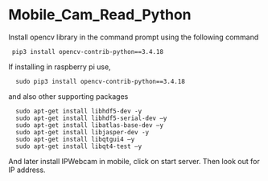 # Mobile_Cam_Read_Python
Install opencv library in the command prompt using the following command

     pip3 install opencv-contrib-python==3.4.18
  
If installing in raspberry pi use,

      sudo pip3 install opencv-contrib-python==3.4.18
      
and also other supporting packages

      sudo apt-get install libhdf5-dev -y 
      sudo apt-get install libhdf5-serial-dev –y 
      sudo apt-get install libatlas-base-dev –y 
      sudo apt-get install libjasper-dev -y 
      sudo apt-get install libqtgui4 –y
      sudo apt-get install libqt4-test –y
  
And later install IPWebcam in mobile, click on start server. Then look out for IP address. 
